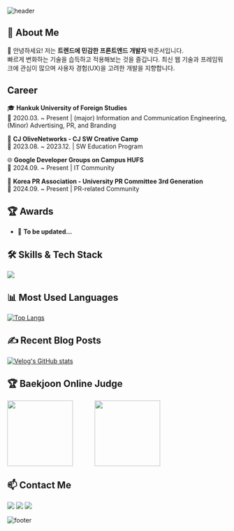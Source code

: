 ![header](https://capsule-render.vercel.app/api?type=rect&color=262627&height=200&section=header&text=Juncci's%20GitHub&fontSize=45&fontColor=ffffff&fontAlignY=50)

## 🚀 About Me

👋 안녕하세요! 저는 **트렌드에 민감한 프론트엔드 개발자** 박준서입니다.<br>
빠르게 변화하는 기술을 습득하고 적용해보는 것을 즐깁니다. 최신 웹 기술과 프레임워크에 관심이 많으며 사용자 경험(UX)을 고려한 개발을 지향합니다.

## Career

🎓 **Hankuk University of Foreign Studies**  
📌 2020.03. ~ Present | (major) Information and Communication Engineering, (Minor) Advertising, PR, and Branding  

🚀 **CJ OliveNetworks - CJ SW Creative Camp**  
📌 2023.08. ~ 2023.12. | SW Education Program

🌐 **Google Developer Groups on Campus HUFS**  
📌 2024.09. ~ Present | IT Community

📢 **Korea PR Association - University PR Committee 3rd Generation**  
📌 2024.09. ~ Present | PR-related Community

## 🏆 Awards

- 📌 **To be updated...**  

## 🛠 Skills & Tech Stack

<p align="left">
  <img src="https://skillicons.dev/icons?i=js,ts,react,nextjs,vue,tailwind,nodejs,graphql&theme=dark" />
</p>

## 📊 Most Used Languages

[![Top Langs](https://github-readme-stats.vercel.app/api/top-langs/?username=Debuging-JunSeoPark&layout=compact&theme=radical)](https://github.com/anuraghazra/github-readme-stats)

## ✍ Recent Blog Posts

[![Velog's GitHub stats](https://velog-readme-stats.vercel.app/api?name=juncci)](https://juncci.tistory.com/)


## 🏆 Baekjoon Online Judge

<p align="left" style="display: flex; gap: 50px;">
  <img src="http://mazassumnida.wtf/api/v2/generate_badge?boj=pjseo1313" height="150"/>
  <img src="https://mazandi.herokuapp.com/api?handle=pjseo1313&theme=dark" height="150"/>
</p>


## 📫 Contact Me

<a href="mailto:pjseo1313@gmail.com"><img src="https://img.shields.io/badge/Gmail-D14836?style=for-the-badge&logo=Gmail&logoColor=white"/></a>
<a href="https://juncci.tistory.com/"><img src="https://img.shields.io/badge/Tistory-000000?style=for-the-badge&logo=Google%20Blogger&logoColor=white"/></a>
<a href="https://www.linkedin.com/in/junseo-park/"><img src="https://img.shields.io/badge/LinkedIn-0077B5?style=for-the-badge&logo=LinkedIn&logoColor=white"/></a>

![footer](https://capsule-render.vercel.app/api?type=rect&color=262627&height=100&section=footer)
